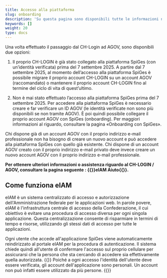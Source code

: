 ```yaml
---
title: Accesso alla piattaforma
slug: onboarding
description: 'Su questa pagina sono disponibili tutte le informazioni necessarie per accedere alla piattaforma SpiGes.'
keywords: []
weight: 20
type: docs
---
```


<!--Nel presente capitolo sono illustrati tutti i passaggi necessari per creare un profilo verificato con il quale accedere alla piattaforma SpiGes.

Per accedere a SpiGes occorre creare un CH-LOGIN con un secondo fattore di autenticazione sicuro e un'identità verificata. Per farlo sono necessari i seguenti passaggi:

1. creare un CH-LOGIN (con l'indirizzo e-mail aziendale);
2. impostare un secondo fattore sicuro in aggiunta al CH-LOGIN;
3. verificare la propria identità sul secondo fattore scelto;
4. collegare (onboarding) il CH-LOGIN appena creato alla piattaforma SpiGes.-->

Una volta effettuato il passaggio dal CH-Login ad AGOV, sono disponibili due opzioni:

1. Il proprio CH-LOGIN è già stato collegato alla piattaforma SpiGes (con un’identità verificata) prima del 7 settembre 2025. 
A partire dal 7 settembre 2025, al momento dell’accesso alla piattaforma SpiGes è possibile migrare il proprio account CH-LOGIN su un account AGOV (raccomandato) o mantenere il proprio account CH-LOGIN fino al termine del ciclo di vita di quest’ultimo.

2. Non è mai stato effettuato l’accesso alla piattaforma SpiGes prima del 7 settembre 2025. 
Per accedere alla piattaforma SpiGes è necessario creare e far verificare un ID AGOV (le identità verificate non sono più disponibili se non tramite AGOV). È poi quindi possibile collegare il proprio account AGOV con SpiGes (onboarding). Per maggiori informazioni al riguardo, consultare la pagina «Onboarding con SpiGes».

Chi dispone già di un account AGOV con il proprio indirizzo e-mail professionale non ha bisogno di creare un nuovo account e può accedere alla piattaforma SpiGes con quello già esistente. Chi dispone di un account AGOV creato con il proprio indirizzo e-mail privato deve invece creare un nuovo account AGOV con il proprio indirizzo e-mail professionale.

<!--Nous vous conseillons de commencer par lire ces pages d'instruction avant d'essayer de configurer votre nouvel accès sécurisé.-->

**Per ottenere ulteriori informazioni o assistenza riguardo al CH-LOGIN / AGOV, consultare la pagina seguente : {{<link url="https://help.eiam.swiss/?l=it" newTab="true">}}eIAM Aiuto{{</link>}}.**

## Come funziona eIAM

eIAM è un sistema centralizzato di accesso e autorizzazione dell'Amministrazione federale per le applicazioni web. In parole povere, eIAM è l'infrastruttura centrale di accesso della Confederazione, il cui obiettivo è evitare una procedura di accesso diversa per ogni singola applicazione. Questa centralizzazione consente di risparmiare in termini di tempo e risorse, utilizzando gli stessi dati di accesso per tutte le applicazioni.

Ogni utente che accede all'applicazione SpiGes viene automaticamente reindirizzato al portale eIAM per la procedura di autenticazione. Il sistema chiede quindi all'utente di confermare l'accesso sul proprio cellulare per assicurarsi che la persona che sta cercando di accedere sia effettivamente quella autorizzata.
{{<alert color="warning">}}
Poiché a ogni accesso l'identità dell'utente deve essere verificata, gli account dell'applicazione sono personali. Un account non può infatti essere utilizzato da più persone.
{{</alert>}}
